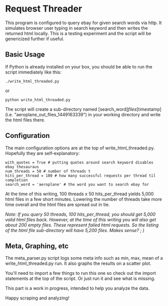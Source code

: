 # Request Threader

This program is configured to query ebay for given search words via http. It simulates browser user typing in search keyword and then writes the returned html locally. This is a testing experiment and the script will be genericized further if useful.

## Basic Usage 

If Python is already installed on your box, you should be able to run the script immediately like this:

```
./write_html_threaded.py
```

or

```
python write_html_threaded.py
```

The script will create a sub-directory named [search_word]_files_[timestamp] (i.e. "aeroplane_out_files_1449163339") in your working directory and write the html files there.

## Configuration

The main configuration options are at the top of write_html_threaded.py.  Hopefully they are self-explanatory:

```
with_quotes = True # putting quotes around search keyword disables ebay thesauraus
num_threads = 50 # number of threads t
hits_per_thread = 100 # how many successful requests per thread til completion
search_word = 'aeroplane' # the word you want to search ebay for
```

At the time of this writing, 100 threads x 50 hits_per_thread yields 5,000 html files in a few short minutes.  Lowering the number of threads take more time overall and the html files are spread out in tie.

*Note: If you query 50 threads, 100 hits_per_thread, you should get 5,000 valid html files back.  However, at the time of this writing you will also get about 200 empty files.  These represent failed html requests.  So the listing of the html file sub-directory will have 5,200 files. Makes sense? ; )*

## Meta, Graphing, etc

The meta_parser.py script logs some meta info such as min, max, mean of a write_html_threaded.py run.  It also graphs the results on a scatter plot.

You'll need to import a few things to run this one so check out the import statements at the top of the script.  Or just run it and see what is missing.

This part is a work in progress, intended to help you analyze the data.

Happy scraping and analyzing!

